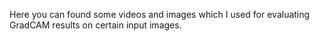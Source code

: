 Here you can found some videos and images which I used for evaluating GradCAM results on certain input images.